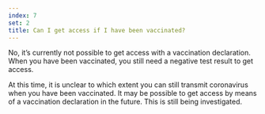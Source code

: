 ```yaml
---
index: 7
set: 2
title: Can I get access if I have been vaccinated?
---
```

No, it’s currently not possible to get access with a vaccination declaration. When you have been vaccinated, you still need a negative test result to get access.

At this time, it is unclear to which extent you can still transmit coronavirus when you have been vaccinated. It may be possible to get access by means of a vaccination declaration in the future. This is still being investigated.
